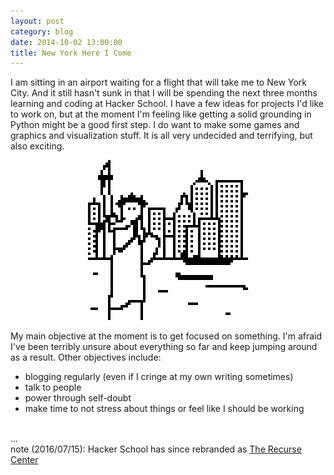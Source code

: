 ```yaml
---
layout: post
category: blog
date: 2014-10-02 13:00:00
title: New York Here I Come
---
```


I am sitting in an airport waiting for a flight that will take me to New York City. And it still hasn't sunk in that I will be spending the next three months learning and coding at Hacker School. I have a few ideas for projects I'd like to work on, but at the moment I'm feeling like getting a solid grounding in Python might be a good first step. I do want to make some games and graphics and visualization stuff. It is all very undecided and terrifying, but also exciting.

<center>
	<img src="/blog/images/NewYork.png" alt="Artistic Rendition of New York City">
</center>

My main objective at the moment is to get focused on something. I'm afraid I've been terribly unsure about everything so far and keep jumping around as a result. Other objectives include: 
<ul>
	<li><span>blogging regularly (even if I cringe at my own writing sometimes)</span></li> 
	<li><span>talk to people</span></li>
	<li><span>power through self-doubt</span></li>
	<li><span>make time to not stress about things or feel like I should be working</span></li>
</ul>

<br>
...<br>
note (2016/07/15): Hacker School has since rebranded as <a href="https://www.recurse.com/">The Recurse Center</a>